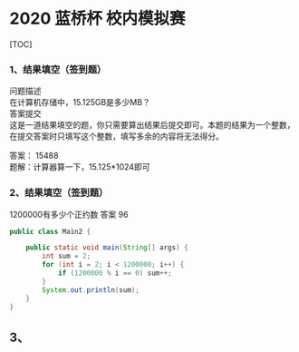 # 2020 蓝桥杯 校内模拟赛 

[TOC]


### 1、结果填空（签到题）
问题描述  
在计算机存储中，15.125GB是多少MB？  
答案提交  
这是一道结果填空的题，你只需要算出结果后提交即可。本题的结果为一个整数，在提交答案时只填写这个整数，填写多余的内容将无法得分。 

答案： 15488    
题解：计算器算一下，15.125*1024即可
  
### 2、结果填空（签到题）
1200000有多少个正约数
答案 96
```java
public class Main2 {

    public static void main(String[] args) {
        int sum = 2;
        for (int i = 2; i < 1200000; i++) {
            if (1200000 % i == 0) sum++;
        }
        System.out.println(sum);
    }
}
```
## 3、
